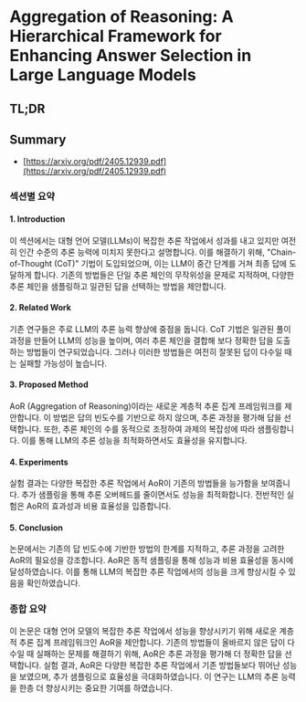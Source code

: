 # Aggregation of Reasoning: A Hierarchical Framework for Enhancing Answer Selection in Large Language Models
## TL;DR
## Summary
- [https://arxiv.org/pdf/2405.12939.pdf](https://arxiv.org/pdf/2405.12939.pdf)

### 섹션별 요약

#### 1. Introduction
이 섹션에서는 대형 언어 모델(LLMs)이 복잡한 추론 작업에서 성과를 내고 있지만 여전히 인간 수준의 추론 능력에 미치지 못한다고 설명합니다. 이를 해결하기 위해, "Chain-of-Thought (CoT)" 기법이 도입되었으며, 이는 LLM이 중간 단계를 거쳐 최종 답에 도달하게 합니다. 기존의 방법들은 단일 추론 체인의 무작위성을 문제로 지적하며, 다양한 추론 체인을 샘플링하고 일관된 답을 선택하는 방법을 제안합니다.

#### 2. Related Work
기존 연구들은 주로 LLM의 추론 능력 향상에 중점을 둡니다. CoT 기법은 일관된 풀이 과정을 만들어 LLM의 성능을 높이며, 여러 추론 체인을 결합해 보다 정확한 답을 도출하는 방법들이 연구되었습니다. 그러나 이러한 방법들은 여전히 잘못된 답이 다수일 때는 실패할 가능성이 높습니다.

#### 3. Proposed Method
AoR (Aggregation of Reasoning)이라는 새로운 계층적 추론 집계 프레임워크를 제안합니다. 이 방법은 답의 빈도수를 기반으로 하지 않으며, 추론 과정을 평가해 답을 선택합니다. 또한, 추론 체인의 수를 동적으로 조정하여 과제의 복잡성에 따라 샘플링합니다. 이를 통해 LLM의 추론 성능을 최적화하면서도 효율성을 유지합니다.

#### 4. Experiments
실험 결과는 다양한 복잡한 추론 작업에서 AoR이 기존의 방법들을 능가함을 보여줍니다. 추가 샘플링을 통해 추론 오버헤드를 줄이면서도 성능을 최적화합니다. 전반적인 실험은 AoR의 효과성과 비용 효율성을 입증합니다.

#### 5. Conclusion
논문에서는 기존의 답 빈도수에 기반한 방법의 한계를 지적하고, 추론 과정을 고려한 AoR의 필요성을 강조합니다. AoR은 동적 샘플링을 통해 성능과 비용 효율성을 동시에 달성하였습니다. 이를 통해 LLM의 복잡한 추론 작업에서의 성능을 크게 향상시킬 수 있음을 확인하였습니다.

### 종합 요약
이 논문은 대형 언어 모델의 복잡한 추론 작업에서 성능을 향상시키기 위해 새로운 계층적 추론 집계 프레임워크인 AoR을 제안합니다. 기존의 방법들이 올바르지 않은 답이 다수일 때 실패하는 문제를 해결하기 위해, AoR은 추론 과정을 평가해 더 정확한 답을 선택합니다. 실험 결과, AoR은 다양한 복잡한 추론 작업에서 기존 방법들보다 뛰어난 성능을 보였으며, 추가 샘플링으로 효율성을 극대화하였습니다. 이 연구는 LLM의 추론 능력을 한층 더 향상시키는 중요한 기여를 하였습니다.